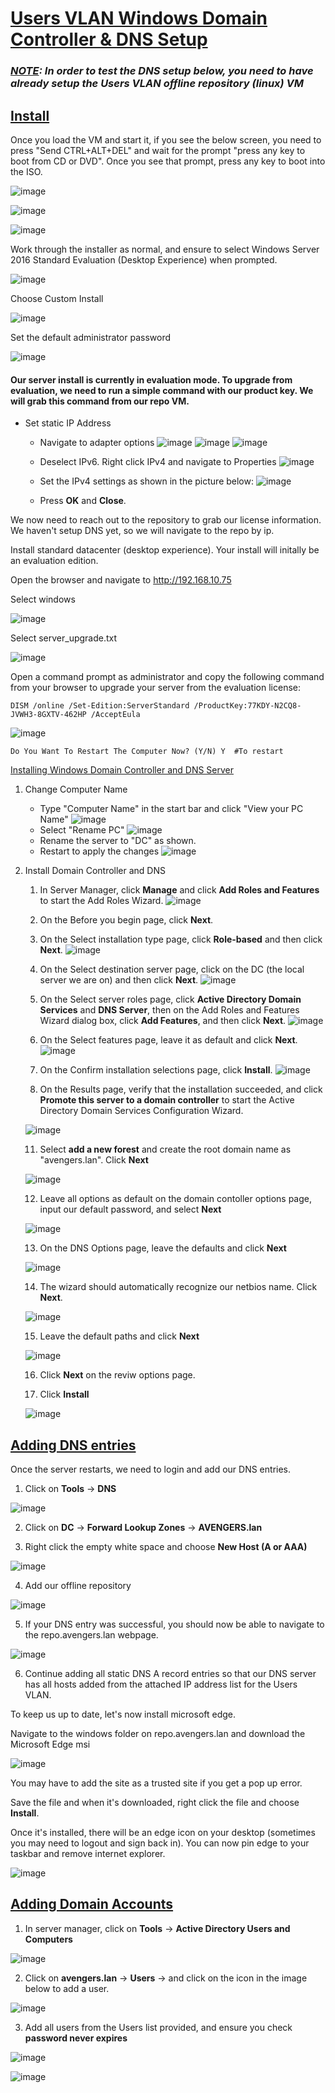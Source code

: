 # <u> Users VLAN Windows Domain Controller & DNS Setup</u>

### <u>***NOTE</u>: In order to test the DNS setup below, you need to have already setup the Users VLAN offline repository (linux) VM***

## <b><u>Install</u></b>

Once you load the VM and start it, if you see the below screen, you need to press "Send CTRL+ALT+DEL" and wait for the prompt "press any key to boot from CD or DVD". Once you see that prompt, press any key to boot into the ISO.

![image](https://github.com/jonezy35/Training-Environment/blob/main/images/Screenshot%202023-03-19%20at%201.23.43%20PM.png?raw=true)

![image](https://github.com/jonezy35/Training-Environment/blob/main/images/Screenshot%202023-03-19%20at%201.23.58%20PM.png?raw=true)

![image](https://github.com/jonezy35/Training-Environment/blob/main/images/Screenshot%202023-03-19%20at%201.24.45%20PM.png?raw=true)

Work through the installer as normal, and ensure to select Windows Server 2016 Standard Evaluation (Desktop Experience) when prompted.

![image](https://github.com/jonezy35/Training-Environment/blob/main/images/Screenshot%202023-03-19%20at%201.27.43%20PM.png?raw=true)

Choose Custom Install

![image](https://github.com/jonezy35/Training-Environment/blob/main/images/Screenshot%202023-03-19%20at%201.28.33%20PM.png?raw=true)

Set the default administrator password

![image](https://github.com/jonezy35/Training-Environment/blob/main/images/Screenshot%202023-03-19%20at%201.38.27%20PM.png?raw=true)


#### Our server install is currently in evaluation mode. To upgrade from evaluation, we need to run a simple command with our product key. We will grab this command from our repo VM.

- Set static IP Address
    - Navigate to adapter options
    ![image](https://github.com/jonezy35/Training-Environment/blob/main/images/Screenshot%202023-03-17%20at%206.30.25%20PM.png?raw=true)
    ![image](https://github.com/jonezy35/Training-Environment/blob/main/images/Screenshot%202023-03-17%20at%206.30.31%20PM.png?raw=true)
    ![image](https://github.com/jonezy35/Training-Environment/blob/main/images/Screenshot%202023-03-17%20at%206.30.38%20PM.png?raw=true)

    - Deselect IPv6. Right click IPv4 and navigate to Properties
    ![image](https://github.com/jonezy35/Training-Environment/blob/main/images/Screenshot%202023-03-17%20at%206.30.51%20PM.png?raw=true)
    - Set the IPv4 settings as shown in the picture below:
    ![image](https://github.com/jonezy35/Training-Environment/blob/main/images/Screenshot%202023-03-17%20at%206.34.49%20PM.png?raw=true)

    - Press **OK** and **Close**.

We now need to reach out to the repository to grab our license information. We haven't setup DNS yet, so we will navigate to the repo by ip.

Install standard datacenter (desktop experience). Your install will initally be an evaluation edition.

Open the browser and navigate to http://192.168.10.75

Select windows

![image](https://github.com/jonezy35/Training-Environment/blob/main/images/Screenshot%202023-03-19%20at%201.43.43%20PM.png?raw=true)

Select server_upgrade.txt

![image](https://github.com/jonezy35/Training-Environment/blob/main/images/Screenshot%202023-03-19%20at%201.43.53%20PM.png?raw=true)

Open a command prompt as administrator and copy the following command from your browser to upgrade your server from the evaluation license:

```
DISM /online /Set-Edition:ServerStandard /ProductKey:77KDY-N2CQ8-JVWH3-8GXTV-462HP /AcceptEula
```

![image](https://github.com/jonezy35/Training-Environment/blob/main/images/Screenshot%202023-03-19%20at%201.45.21%20PM.png?raw=true)

```
Do You Want To Restart The Computer Now? (Y/N) Y  #To restart
```

<u>Installing Windows Domain Controller and DNS Server</u>

1. Change Computer Name
    - Type "Computer Name" in the start bar and click "View your PC Name"
    ![image](https://github.com/jonezy35/Training-Environment/blob/main/images/Screenshot%202023-03-17%20at%205.41.11%20PM.png?raw=true)
    - Select "Rename PC"
    ![image](https://github.com/jonezy35/Training-Environment/blob/main/images/Screenshot%202023-03-17%20at%205.41.21%20PM.png?raw=true)
    - Rename the server to "DC" as shown.
    - Restart to apply the changes
    ![image](https://github.com/jonezy35/Training-Environment/blob/main/images/Screenshot%202023-03-17%20at%205.41.34%20PM.png?raw=true)

3. Install Domain Controller and DNS
    1. In Server Manager, click **Manage** and click **Add Roles and Features** to start the Add Roles Wizard.
    ![image](https://github.com/jonezy35/Training-Environment/blob/main/images/Screenshot%202023-03-17%20at%206.47.57%20PM.png?raw=true)

    2. On the Before you begin page, click **Next**.

    3. On the Select installation type page, click **Role-based** and then click **Next**.
    ![image](https://github.com/jonezy35/Training-Environment/blob/main/images/Screenshot%202023-03-17%20at%206.48.06%20PM.png?raw=true)
    4. On the Select destination server page, click on the DC (the local server we are on) and then click **Next**.
    ![image](https://github.com/jonezy35/Training-Environment/blob/main/images/Screenshot%202023-03-17%20at%206.54.15%20PM.png?raw=true)

    6. On the Select server roles page, click **Active Directory Domain Services** and **DNS Server**, then on the Add Roles and Features Wizard dialog box, click **Add Features**, and then click **Next**.
    ![image](https://github.com/jonezy35/Training-Environment/blob/main/images/Screenshot%202023-03-17%20at%206.54.30%20PM.png?raw=true)

    7. On the Select features page, leave it as default and click **Next**.
    ![image](https://github.com/jonezy35/Training-Environment/blob/main/images/Screenshot%202023-03-17%20at%206.54.47%20PM.png?raw=true)

    9. On the Confirm installation selections page, click **Install**.
    ![image](https://github.com/jonezy35/Training-Environment/blob/main/images/Screenshot%202023-03-17%20at%206.55.01%20PM.png?raw=true)

    10. On the Results page, verify that the installation succeeded, and click **Promote this server to a domain controller** to start the Active Directory Domain Services Configuration Wizard.

    ![image](https://github.com/jonezy35/Training-Environment/blob/main/images/Screenshot%202023-03-18%20at%208.22.55%20AM.png?raw=true)

    11. Select **add a new forest** and create the root domain name as "avengers.lan". Click **Next**

    ![image](https://github.com/jonezy35/Training-Environment/blob/main/images/Screenshot%202023-03-18%20at%208.23.38%20AM.png?raw=true)

    12. Leave all options as default on the domain contoller options page, input our default password, and select **Next**

    ![image](https://github.com/jonezy35/Training-Environment/blob/main/images/Screenshot%202023-03-18%20at%208.26.37%20AM.png?raw=true)

    13. On the DNS Options page, leave the defaults and click **Next**

    ![image](https://github.com/jonezy35/Training-Environment/blob/main/images/Screenshot%202023-03-18%20at%208.26.46%20AM.png?raw=true)
    
    14. The wizard should automatically recognize our netbios name. Click **Next**.

    ![image](https://github.com/jonezy35/Training-Environment/blob/main/images/Screenshot%202023-03-18%20at%208.27.31%20AM.png?raw=true)

    15. Leave the default paths and click **Next**

    ![image](https://github.com/jonezy35/Training-Environment/blob/main/images/Screenshot%202023-03-18%20at%208.27.59%20AM.png?raw=true)

    16. Click **Next** on the reviw options page.

    17. Click **Install**

    ![image](https://github.com/jonezy35/Training-Environment/blob/main/images/Screenshot%202023-03-18%20at%208.29.31%20AM.png?raw=true)


## <u> Adding DNS entries</u>

Once the server restarts, we need to login and add our DNS entries.

1. Click on **Tools** -> **DNS**

![image](https://github.com/jonezy35/Training-Environment/blob/main/images/Screenshot%202023-03-18%20at%208.41.07%20AM.png?raw=true)

2. Click on **DC** -> **Forward Lookup Zones** -> **AVENGERS.lan**

3. Right click the empty white space and choose **New Host (A or AAA)**

![image](https://github.com/jonezy35/Training-Environment/blob/main/images/Screenshot%202023-03-18%20at%208.42.33%20AM.png?raw=true)

4. Add our offline repository

![image](https://github.com/jonezy35/Training-Environment/blob/main/images/Screenshot%202023-03-18%20at%208.45.06%20AM.png?raw=true)

5. If your DNS entry was successful, you should now be able to navigate to the repo.avengers.lan webpage.

![image](https://github.com/jonezy35/Training-Environment/blob/main/images/Screenshot%202023-03-18%20at%208.47.48%20AM.png?raw=true)

6. Continue adding all static DNS A record entries so that our DNS server has all hosts added from the attached IP address list for the Users VLAN.


To keep us up to date, let's now install microsoft edge.

Navigate to the windows folder on repo.avengers.lan and download the Microsoft Edge msi

![image](https://github.com/jonezy35/Training-Environment/blob/main/images/Screenshot%202023-03-19%20at%202.46.26%20PM.png?raw=true)

You may have to add the site as a trusted site if you get a pop up error.

Save the file and when it's downloaded, right click the file and choose **Install**.

Once it's installed, there will be an edge icon on your desktop (sometimes you may need to logout and sign back in). You can now pin edge to your taskbar and remove internet explorer.

![image](https://github.com/jonezy35/Training-Environment/blob/main/images/Screenshot%202023-03-19%20at%202.54.00%20PM.png?raw=true)


## <u>Adding Domain Accounts</u>

1. In server manager, click on **Tools** -> **Active Directory Users and Computers**

![image](https://github.com/jonezy35/Training-Environment/blob/main/images/Screenshot%202023-03-19%20at%202.55.47%20PM.png?raw=true)

2. Click on **avengers.lan** -> **Users** -> and click on the icon in the image below to add a user.

![image](https://github.com/jonezy35/Training-Environment/blob/main/images/Screenshot%202023-03-19%20at%202.56.37%20PM.png?raw=true)

3. Add all users from the Users list provided, and ensure you check **password never expires**

![image](https://github.com/jonezy35/Training-Environment/blob/main/images/Screenshot%202023-03-19%20at%202.58.32%20PM.png?raw=true)

![image](https://github.com/jonezy35/Training-Environment/blob/main/images/Screenshot%202023-03-19%20at%202.58.49%20PM.png?raw=true)
